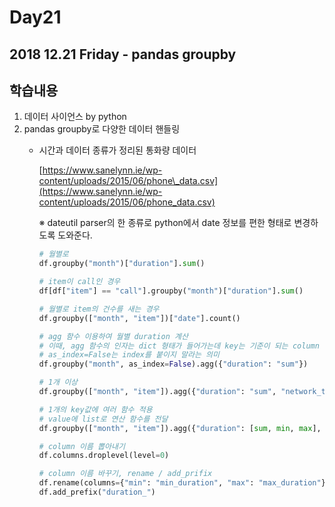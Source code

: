# Day21

## 2018 12.21 Friday - pandas groupby

## 학습내용

1. 데이터 사이언스 by python
2. pandas groupby로 다양한 데이터 핸들링
   * 시간과 데이터 종류가 정리된 통화량 데이터

     [https://www.sanelynn.ie/wp-content/uploads/2015/06/phone\_data.csv](https://www.sanelynn.ie/wp-content/uploads/2015/06/phone_data.csv)

     ※ dateutil parser의 한 종류로 python에서 date 정보를 편한 형태로 변경하도록 도와준다.

     ```python
     # 월별로
     df.groupby("month")["duration"].sum()

     # item이 call인 경우
     df[df["item"] == "call"].groupby("month")["duration"].sum()

     # 월별로 item의 건수를 새는 경우
     df.groupby(["month", "item"])["date"].count()

     # agg 함수 이용하여 월별 duration 계산
     # 이때, agg 함수의 인자는 dict 형태가 들어가는데 key는 기준이 되는 column 값, value는 연산 함수명을 입력한다.
     # as_index=False는 index를 붙이지 말라는 의미
     df.groupby("month", as_index=False).agg({"duration": "sum"})

     # 1개 이상
     df.groupby(["month", "item"]).agg({"duration": "sum", "network_type": "count", "date": "first"})

     # 1개의 key값에 여러 함수 적용
     # value에 list로 연산 함수를 전달
     df.groupby(["month", "item"]).agg({"duration": [sum, min, max], "network_type": "count", "date": "first"})

     # column 이름 뽑아내기
     df.columns.droplevel(level=0)

     # column 이름 바꾸기, rename / add_prifix
     df.rename(columns={"min": "min_duration", "max": "max_duration"})
     df.add_prefix("duration_")
     ```

